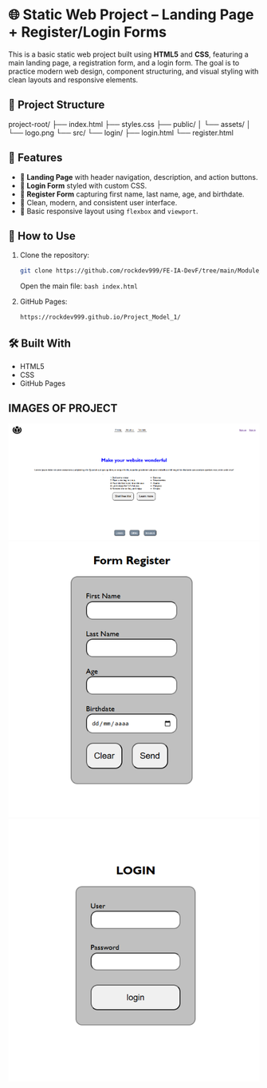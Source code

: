 # 🌐 Static Web Project – Landing Page + Register/Login Forms

This is a basic static web project built using **HTML5** and **CSS**, featuring a main landing page, a registration form, and a login form. The goal is to practice modern web design, component structuring, and visual styling with clean layouts and responsive elements.

## 📁 Project Structure

project-root/
├── index.html
├── styles.css
├── public/
│ └── assets/
│ └── logo.png
└── src/
└── login/
├── login.html
└── register.html

## 🚀 Features

- 📄 **Landing Page** with header navigation, description, and action buttons.
- 👤 **Login Form** styled with custom CSS.
- 📝 **Register Form** capturing first name, last name, age, and birthdate.
- 🎨 Clean, modern, and consistent user interface.
- 📱 Basic responsive layout using `flexbox` and `viewport`.

## 🧪 How to Use

1. Clone the repository:

   ```bash
   git clone https://github.com/rockdev999/FE-IA-DevF/tree/main/Module_1/Proyecto
   ```

   Open the main file:
   `bash
  index.html
  `

2. GitHub Pages:
   ```bash
   https://rockdev999.github.io/Project_Model_1/
   ```

## 🛠️ Built With

- HTML5
- CSS
- GitHub Pages

## IMAGES OF PROJECT

![alt text](image.png)
![alt text](image-1.png)
![alt text](image-2.png)
